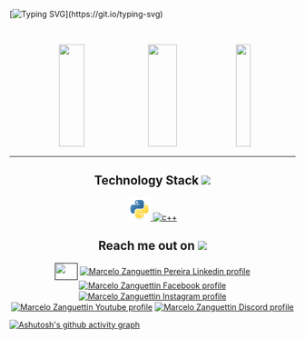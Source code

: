 [![Typing SVG](https://readme-typing-svg.herokuapp.com?font=IBM+Plex+Sans&color=41B883&size=35&center=true&vCenter=true&width=1000&lines=Hello+there!;Wellcome+to+my+profile.;I+am+Marcelo+Zanguettin%2C+31+years+old.;Enjoy!)](https://git.io/typing-svg)

<br>

<p align = "center">
  <img width="30%" height="180px" src = "https://github-readme-stats.vercel.app/api?username=MarceloZanguettin&show_icons=true&theme=vue-dark&line_"/>
 <img width="32%" height="180px" src="https://github-readme-streak-stats.herokuapp.com/?user=MarceloZanguettin&show_icons=true&locale=en&layout=compact&theme=vue-dark&line_" />
	<img width="23%" height="180px" src="https://github-readme-stats.vercel.app/api/top-langs/?username=MarceloZanguettin&layout=compact&custom_title=Most%20used%20languages&langs_count=10&include_all_commits=true&hide_progress=false&hide_border=false&theme=vue-dark&hide=">
</p>



------

<h2 align="center">Technology Stack <img src="https://github.com/ritik307/ritik307/blob/main/images/laptop.gif" width="30"></h2>
<p align="center">
<a href="https://www.python.org" target="_blank" rel="noreferrer"> <img src="https://raw.githubusercontent.com/devicons/devicon/master/icons/python/python-original.svg" alt="python" width="40" height="40"/> </a>
<a href="https://cplusplus.com" target="_blank" rel="noreferrer"> <img src="https://cdn.jsdelivr.net/gh/devicons/devicon/icons/cplusplus/cplusplus-original.svg" alt="c++" width="40" height="40"/> </a>
</p>

<h2 align="center">Reach me out on <img src="https://media0.giphy.com/media/jqNPzdTTxQfOgOqpO4/source.gif" width="30"></h2>
<p align="center">
<a href="" target="blank"><img align="center" src="https://raw.githubusercontent.com/rahuldkjain/github-profile-readme-generator/master/src/images/icons/Social/twitter.svg" alt="" height="30" width="40" /></a>
<a href="www.linkedin.com/in/marcelo-zanguettin-pereira-887ba597" target="blank"> <img align="center" src="https://raw.githubusercontent.com/rahuldkjain/github-profile-readme-generator/master/src/images/icons/Social/linked-in-alt.svg" alt="Marcelo Zanguettin Pereira Linkedin profile" height="30" width="40" /></a>
<a href="https://www.facebook.com/marcelo.zanguettinpereira" target="blank"><img align="center" src="https://raw.githubusercontent.com/rahuldkjain/github-profile-readme-generator/master/src/images/icons/Social/facebook.svg" alt="Marcelo Zanguettin Facebook profile" height="30" width="40" /></a>
<a href="" target="blank"><img align="center" src="https://raw.githubusercontent.com/rahuldkjain/github-profile-readme-generator/master/src/images/icons/Social/instagram.svg" alt="Marcelo Zanguettin Instagram profile" height="30" width="40" /></a>
<a href="https://www.youtube.com/" target="blank"><img align="center" src="https://raw.githubusercontent.com/rahuldkjain/github-profile-readme-generator/master/src/images/icons/Social/youtube.svg" alt="Marcelo Zanguettin Youtube profile" height="30" width="40" /></a>
<a href="" target="blank"><img align="center" src="https://raw.githubusercontent.com/rahuldkjain/github-profile-readme-generator/master/src/images/icons/Social/discord.svg" alt="Marcelo Zanguettin Discord profile" height="30" width="40" /></a>
</p>

[![Ashutosh's github activity graph](https://github-readme-activity-graph.vercel.app/graph?username=MarceloZanguettin&theme=vue)](https://github.com/ashutosh00710/github-readme-activity-graph)
<!--
**MarceloZanguettin/MarceloZanguettin** is a ✨ _special_ ✨ repository because its `README.md` (this file) appears on your GitHub profile.

Here are some ideas to get you started:

- 🔭 I’m currently working on ...
- 🌱 I’m currently learning ...
- 👯 I’m looking to collaborate on ...
- 🤔 I’m looking for help with ...
- 💬 Ask me about ...
- 📫 How to reach me: ...
- 😄 Pronouns: ...
- ⚡ Fun fact: ...
-->
